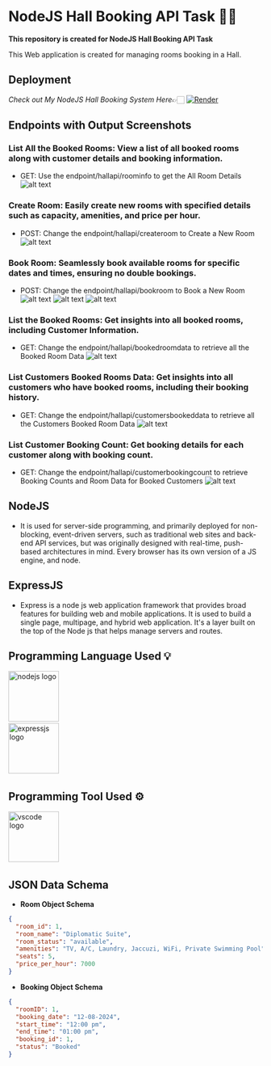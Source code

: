 # NodeJS Hall Booking API Task 🏫📅

**This repository is created for NodeJS Hall Booking API Task** 


This Web application is created for managing rooms booking  in a Hall.

## Deployment

*Check out My NodeJS Hall Booking System Here*👉🏻 [![Render](https://img.shields.io/badge/Render-%46E3B7.svg?style=for-the-badge&logo=render&logoColor=white)]()

## Endpoints with Output Screenshots

### List All the Booked Rooms: View a list of all booked rooms along with customer details and booking information.
- GET: Use the endpoint/hallapi/roominfo to get the All Room Details
  ![alt text](Screenshoot/allroominfo.png)


### Create Room: Easily create new rooms with specified details such as capacity, amenities, and price per hour.
- POST: Change the endpoint/hallapi/createroom to Create a New Room
  ![alt text](Screenshoot/Create_room.png)
  

### Book Room: Seamlessly book available rooms for specific dates and times, ensuring no double bookings.
- POST: Change the endpoint/hallapi/bookroom to Book a New Room
  ![alt text](Screenshoot/Book_room1.png)
  ![alt text](Screenshoot/Book_room2.png)
  ![alt text](Screenshoot/allready_Booked.png)

### List the Booked Rooms: Get insights into all booked rooms, including Customer Information. 
- GET: Change the endpoint/hallapi/bookedroomdata to retrieve all the Booked Room Data
  ![alt text](Screenshoot/booked_room_data.png)


### List Customers Booked Rooms Data: Get insights into all customers who have booked rooms, including their booking history.
- GET: Change the endpoint/hallapi/customersbookeddata to retrieve all the Customers Booked Room Data
  ![alt text](Screenshoot/Customer_booked_data.png)


### List Customer Booking Count: Get booking details for each customer along with booking count.
- GET: Change the endpoint/hallapi/customerbookingcount to retrieve Booking Counts and Room Data for Booked Customers
  ![alt text](Screenshoot/Customer_Booked_count.png)

## NodeJS
  - It is used for server-side programming, and primarily deployed for non-blocking, event-driven servers, such as traditional web sites and back-end API services, but was originally designed with real-time, push-based architectures in mind. Every browser has its own version of a JS engine, and node.

## ExpressJS
  - Express is a node js web application framework that provides broad features for building web and mobile applications. It is used to build a single page, multipage, and hybrid web application. It's a layer built on the top of the Node js that helps manage servers and routes.

## Programming Language Used 💡
    
  <div align="left">
  <img src="https://www.svgrepo.com/show/376337/node-js.svg" height="100" alt="nodejs logo"  />
  <img width="50" />
  </div>

  <div align="left">
  <img src="https://www.svgrepo.com/show/353724/express.svg" height="100" alt="expressjs logo"  />
  <img width="50" />
  </div>

## Programming Tool Used ⚙️

  <div align="left">
  <img src="https://www.svgrepo.com/show/354522/visual-studio-code.svg" height="100" alt="vscode logo"  />
  <img width="30" />
  </div>

## JSON Data Schema

- **Room Object Schema**

```json
{
  "room_id": 1,
  "room_name": "Diplomatic Suite",
  "room_status": "available",
  "amenities": "TV, A/C, Laundry, Jaccuzi, WiFi, Private Swimming Pool",
  "seats": 5,
  "price_per_hour": 7000
}
```

- **Booking Object Schema**

```json
{
  "roomID": 1,
  "booking_date": "12-08-2024",
  "start_time": "12:00 pm",
  "end_time": "01:00 pm",
  "booking_id": 1,
  "status": "Booked"
}
```